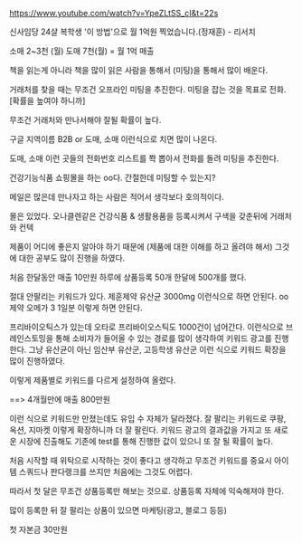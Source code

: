 https://www.youtube.com/watch?v=YpeZLtSS_cI&t=22s

신사임당 24살 복학생 '이 방법'으로 월 1억원 찍었습니다.(정재훈) - 리서치

소매 2~3천 (월)
도매 7천(월)
= 월 1억 매출

책을 읽는게 아니라 책을 많이 읽은 사람을 통해서 (미팅)을 통해서 많이 배운다.

거래처를 찾을 때는 무조건 오프라인 미팅을 추진한다. 미팅을 잡는 것을 목표로 전화.
[확률을 높여야 하니까]

무조건 거래처와 만나서해야 잘될 확률이 높다.

구글 지역이름 B2B or 도매, 소매 이런식으로 치면 많이 나온다.

도매, 소매 이런 곳들의 전화번호 리스트를 쫙 뽑아서 전화를 돌려 미팅을 추진한다.

건강기능식품 쇼핑몰을 하는 oo다. 간절한데 미팅할 수 있는지?

메일은 많은데 만나자고 하는 사람은 적어서 생각보다 호의적이다.

몰은 있었다. 오나클렌같은 건강식품 & 생활용품을 등록시켜서 구색을 갖춘뒤에 거래처와 컨텍

제품이 어디에 좋은지 알아야 하기 때문에 (제품에 대한 이해를 하고 올려야 해서)
그것에 대한 공부도 많이 진행을 하였다.

처음 한달동안 매출 10만원
하루에 상품등록 50개 한달에 500개를 했다.

절대 안팔리는 키워드가 있다. 제훈제약 유산균 3000mg 이런식으로 하면 안된다.
oo제약 오메가 3 1일분 이렇게 하면 안된다.

프리바이오틱스가 있는데 오타로 프리바이오스틱도 1000건이 넘어간다.
이런식으로 브레인스토밍을 통해 소비자가 들어올 수 있는 경로를 많이 생각하여 키워드 광고를 진행한다.
그냥 유산균이 아닌 임산부 유산군, 고등학생 유산군 이런 식으로 키워드 확장을 많이 진행하였다.

이렇게 제품별로 키워드를 다르게 설정하여 올렸다.

==> 4개월만에 매출 800만원

이런 식으로 키워드만 만졌는데도 유입 수 자체가 달라졌다. 
잘 팔리는 키워드로 쿠팡, 옥션, 지마켓 이렇게 확장하니까 더 잘 팔린다.
키워드 광고의 결과값을 가지고 또 새로운 시장에 진출해도 기존에 test를 통해 진행한 값이 있으니 또 잘 될 확률이 높다.

처음 시작할 때 위탁으로 시작하는 것이 좋다고 생각하고 무조건 키워드를 중요시
아이템 스쿼드나 판다랭크를 쓰지만 처음에는 그것도 어렵다.

따라서 첫 달은 무조건 상품등록만 해보는 것으로. 
상품등록 자체에 익숙해져야 한다.

많이 등록한 뒤 잘 팔리는 상품이 있으면 마케팅(광고, 블로그 등등)

첫 자본금 30만원